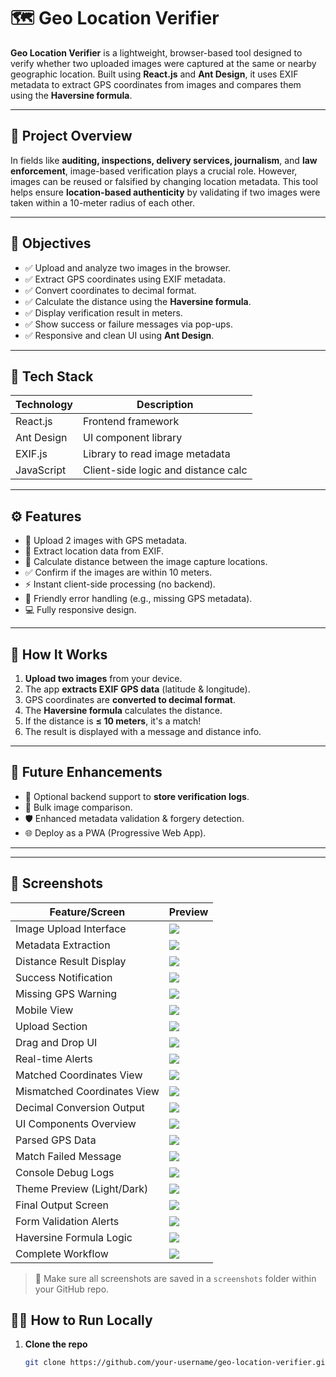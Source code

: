 # 🗺️ Geo Location Verifier

**Geo Location Verifier** is a lightweight, browser-based tool designed to verify whether two uploaded images were captured at the same or nearby geographic location. Built using **React.js** and **Ant Design**, it uses EXIF metadata to extract GPS coordinates from images and compares them using the **Haversine formula**.

---

## 📌 Project Overview

In fields like **auditing, inspections, delivery services, journalism**, and **law enforcement**, image-based verification plays a crucial role. However, images can be reused or falsified by changing location metadata. This tool helps ensure **location-based authenticity** by validating if two images were taken within a 10-meter radius of each other.

---

## 🎯 Objectives

- ✅ Upload and analyze two images in the browser.
- ✅ Extract GPS coordinates using EXIF metadata.
- ✅ Convert coordinates to decimal format.
- ✅ Calculate the distance using the **Haversine formula**.
- ✅ Display verification result in meters.
- ✅ Show success or failure messages via pop-ups.
- ✅ Responsive and clean UI using **Ant Design**.

---

## 🧰 Tech Stack

| Technology | Description                         |
| ---------- | ----------------------------------- |
| React.js   | Frontend framework                  |
| Ant Design | UI component library                |
| EXIF.js    | Library to read image metadata      |
| JavaScript | Client-side logic and distance calc |

---

## ⚙️ Features

- 📸 Upload 2 images with GPS metadata.
- 📍 Extract location data from EXIF.
- 📐 Calculate distance between the image capture locations.
- ✅ Confirm if the images are within 10 meters.
- ⚡ Instant client-side processing (no backend).
- 🧭 Friendly error handling (e.g., missing GPS metadata).
- 💻 Fully responsive design.

---

## 🧪 How It Works

1. **Upload two images** from your device.
2. The app **extracts EXIF GPS data** (latitude & longitude).
3. GPS coordinates are **converted to decimal format**.
4. The **Haversine formula** calculates the distance.
5. If the distance is **≤ 10 meters**, it's a match!
6. The result is displayed with a message and distance info.

---

## 🔮 Future Enhancements

- 💾 Optional backend support to **store verification logs**.
- 📂 Bulk image comparison.
- 🛡️ Enhanced metadata validation & forgery detection.
- 🌐 Deploy as a PWA (Progressive Web App).

---
---

## 📸 Screenshots

| Feature/Screen                | Preview                                              |
|------------------------------|------------------------------------------------------|
| Image Upload Interface       | ![](screenshorts/Screenshot%20(509).png)             |
| Metadata Extraction          | ![](screenshorts/Screenshot%20(510).png)             |
| Distance Result Display      | ![](screenshorts/Screenshot%20(511).png)             |
| Success Notification         | ![](screenshorts/Screenshot%20(512).png)             |
| Missing GPS Warning          | ![](screenshorts/Screenshot%20(513).png)             |
| Mobile View                  | ![](screenshorts/Screenshot%20(514).png)             |
| Upload Section               | ![](screenshorts/Screenshot%20(515).png)             |
| Drag and Drop UI             | ![](screenshorts/Screenshot%20(516).png)             |
| Real-time Alerts             | ![](screenshorts/Screenshot%20(517).png)             |
| Matched Coordinates View     | ![](screenshorts/Screenshot%20(518).png)             |
| Mismatched Coordinates View  | ![](screenshorts/Screenshot%20(519).png)             |
| Decimal Conversion Output    | ![](screenshorts/Screenshot%20(520).png)             |
| UI Components Overview       | ![](screenshorts/Screenshot%20(521).png)             |
| Parsed GPS Data              | ![](screenshorts/Screenshot%20(522).png)             |
| Match Failed Message         | ![](screenshorts/Screenshot%20(523).png)             |
| Console Debug Logs           | ![](screenshorts/Screenshot%20(524).png)             |
| Theme Preview (Light/Dark)   | ![](screenshorts/Screenshot%20(525).png)             |
| Final Output Screen          | ![](screenshorts/Screenshot%20(526).png)             |
| Form Validation Alerts       | ![](screenshorts/Screenshot%20(527).png)             |
| Haversine Formula Logic      | ![](screenshorts/Screenshot%20(528).png)             |
| Complete Workflow            | ![](screenshorts/Screenshot%20(529).png)             |

> 📂 Make sure all screenshots are saved in a `screenshots` folder within your GitHub repo.

## 🧑‍💻 How to Run Locally

1. **Clone the repo**
   ```bash
   git clone https://github.com/your-username/geo-location-verifier.git
   ```
